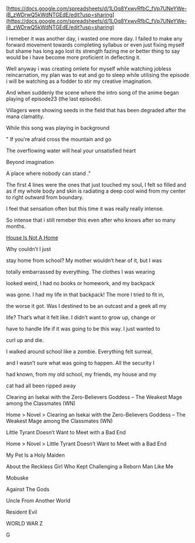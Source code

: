 [https://docs.google.com/spreadsheets/d/1LOq8YxwvRfbC_fVp7UNeYWe-iB_zWDrwQ5kWdNTGEdE/edit?usp=sharing](https://docs.google.com/spreadsheets/d/1LOq8YxwvRfbC_fVp7UNeYWe-iB_zWDrwQ5kWdNTGEdE/edit?usp=sharing)

I remeber it was another day, i wasted one more day. I failed to make any forward movement towards completing syllabus or even just fixing myself but shame has long ago lost its strength fazing me or better thing to say would be i have become more proficient in deflecting it.

Well anyway i was creating omlete for myself while watching jobless reincarnation, my plan was to eat and go to sleep while utilising the episode i will be watching as a fodder to stir my creative imagination.

And when suddenly the scene where the intro song of the anime began playing of episode23 (the last episode).

Villagers were showing seeds in the field that has been degraded after the mana clamatity.

While this song was playing in background

" If you're afraid cross the mountain and go

The overflowing water will heal your unsatisfied heart

Beyond imagination

A place where nobody can stand ."

The first 4 lines were the ones that just touched my soul, I felt so filled and as if my whole body and skin is radiating a deep cool wind from my center to right outward from boundary.

I feel that sensation often but this time it was really really intense.

So intense that i still remeber this even after who knows after so many months.

[House Is Not A Home](https://docs.google.com/document/d/17KhMa8RlWwisPIoISBBZtEd-kv6hyQW_XbC1mNWK8Ow/edit?usp=sharing)

Why couldn’t I just

stay home from school? My mother wouldn’t hear of it, but I was

totally embarrassed by everything. The clothes I was wearing

looked weird, I had no books or homework, and my backpack

was gone. I had my life in that backpack! The more I tried to fit in,

the worse it got. Was I destined to be an outcast and a geek all my

life? That’s what it felt like. I didn’t want to grow up, change or

have to handle life if it was going to be this way. I just wanted to

curl up and die.

I walked around school like a zombie. Everything felt surreal,

and I wasn’t sure what was going to happen. All the security I

had known, from my old school, my friends, my house and my

cat had all been ripped away

Clearing an Isekai with the Zero-Believers Goddess – The Weakest Mage among the Classmates (WN)

Home > Novel > Clearing an Isekai with the Zero-Believers Goddess – The Weakest Mage among the Classmates (WN)

Little Tyrant Doesn’t Want to Meet with a Bad End

Home > Novel > Little Tyrant Doesn’t Want to Meet with a Bad End

My Pet Is a Holy Maiden

About the Reckless Girl Who Kept Challenging a Reborn Man Like Me

Mobuske

Against The Gods

Uncle From Another World

Resident Evil

WORLD WAR Z

G